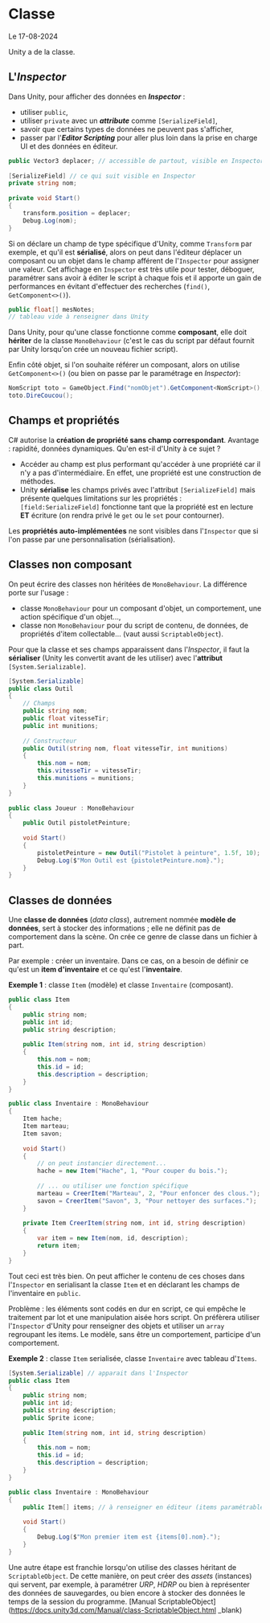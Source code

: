 # Classe

Le 17-08-2024

Unity a de la classe.

## L'*Inspector*

Dans Unity, pour afficher des données en ***Inspector*** :
- utiliser `public`,
- utiliser `private` avec un ***attribute*** comme `[SerializeField]`,
- savoir que certains types de données ne peuvent pas s'afficher,
- passer par l'***Editor Scripting*** pour aller plus loin dans la prise en charge UI et des données en éditeur.

```C#
public Vector3 deplacer; // accessible de partout, visible en Inspector
	
[SerializeField] // ce qui suit visible en Inspector
private string nom;
	
private void Start()
{
	transform.position = deplacer;
	Debug.Log(nom);
}
```

Si on déclare un champ de type spécifique d'Unity, comme `Transform` par exemple, et qu'il est **sérialisé**, alors on peut dans l'éditeur déplacer un composant ou un objet dans le champ afférent de l'`Inspector` pour assigner une valeur. Cet affichage en `Inspector` est très utile pour tester, déboguer, paramétrer sans avoir à éditer le script à chaque fois et il apporte un gain de performances en évitant d'effectuer des recherches  (`find()`, `GetComponent<>()`).

```C#
public float[] mesNotes; 
// tableau vide à renseigner dans Unity
```

Dans Unity, pour qu'une classe fonctionne comme **composant**, elle doit **hériter** de la classe `MonoBehaviour` (c'est le cas du script par défaut fournit par Unity lorsqu'on crée un nouveau fichier script).

Enfin côté objet, si l'on souhaite référer un composant, alors on utilise `GetComponent<>()` (ou bien on passe par le paramétrage en *Inspector*):

```C#
NomScript toto = GameObject.Find("nomObjet").GetComponent<NomScript>();
toto.DireCoucou();
```

## Champs et propriétés

C# autorise la **création de propriété sans champ correspondant**. Avantage : rapidité, données dynamiques. Qu'en est-il d'Unity à ce sujet ? 
- Accéder au champ est plus performant qu'accéder à une propriété car il n'y a pas d'intermédiaire. En effet, une propriété est une construction de méthodes.
- Unity **sérialise** les champs privés avec l'attribut `[SerializeField]` mais présente quelques limitations sur les propriétés : `[field:SerializeField]` fonctionne tant que la propriété est en lecture **ET** écriture (on rendra privé le `get` ou le `set` pour contourner).

Les **propriétés auto-implémentées** ne sont visibles dans l'`Inspector` que si l'on passe par une personnalisation (sérialisation).

## Classes non composant

On peut écrire des classes non héritées de `MonoBehaviour`. La différence porte sur l'usage : 
- classe `MonoBehaviour` pour un composant d'objet, un comportement, une action spécifique d'un objet...,
- classe non `MonoBehaviour` pour du script de contenu, de données, de propriétés d'item collectable... (vaut aussi `ScriptableObject`).

Pour que la classe et ses champs apparaissent dans l'*Inspector*, il faut la **sérialiser** (Unity les convertit avant de les utiliser) avec l'**attribut** `[System.Serializable]`.

```C#
[System.Serializable]
public class Outil
{
	// Champs
	public string nom;
	public float vitesseTir;
	public int munitions;
	
	// Constructeur
	public Outil(string nom, float vitesseTir, int munitions)
	{
		this.nom = nom;
		this.vitesseTir = vitesseTir;
		this.munitions = munitions;
	}
}
	
public class Joueur : MonoBehaviour
{
	public Outil pistoletPeinture;
	
	void Start()
	{
		pistoletPeinture = new Outil("Pistolet à peinture", 1.5f, 10);
		Debug.Log($"Mon Outil est {pistoletPeinture.nom}.");
	}
}
```

## Classes de données

Une **classe de données** (*data class*), autrement nommée **modèle de données**, sert à stocker des informations ; elle ne définit pas de comportement dans la scène. On crée ce genre de classe dans un fichier à part.

Par exemple : créer un inventaire. Dans ce cas, on a besoin de définir ce qu'est un **item d'inventaire** et ce qu'est l'**inventaire**.

**Exemple 1** : classe `Item` (modèle) et classe `Inventaire` (composant).

```C#
public class Item
{
	public string nom;
	public int id;
	public string description;
	
	public Item(string nom, int id, string description)
	{
		this.nom = nom;
		this.id = id;
		this.description = description;
	}
}
```

```C#
public class Inventaire : MonoBehaviour
{
	Item hache;
	Item marteau;
	Item savon;
	
	void Start()
	{
		// on peut instancier directement...
		hache = new Item("Hache", 1, "Pour couper du bois.");
		
		// ... ou utiliser une fonction spécifique
		marteau = CreerItem("Marteau", 2, "Pour enfoncer des clous.");
		savon = CreerItem("Savon", 3, "Pour nettoyer des surfaces.");
	}
	
	private Item CreerItem(string nom, int id, string description)
	{
		var item = new Item(nom, id, description);
		return item;
	}
}
```

Tout ceci est très bien. On peut afficher le contenu de ces choses dans l'`Inspector` en serialisant la classe `Item` et en déclarant les champs de l'inventaire en `public`.

Problème : les éléments sont codés en dur en script, ce qui empêche le traitement par lot et une manipulation aisée hors script. On préfèrera utiliser l'`Inspector` d'Unity pour renseigner des objets et utiliser un `array` regroupant les items. Le modèle, sans être un comportement, participe d'un comportement.

**Exemple 2** : classe `Item` serialisée, classe `Inventaire` avec tableau d'`Items`.

```C#
[System.Serializable] // apparait dans l'Inspector
public class Item
{
	public string nom;
	public int id;
	public string description;
	public Sprite icone;
	
	public Item(string nom, int id, string description)
	{
		this.nom = nom;
		this.id = id;
		this.description = description;
	}
}
```

```C#
public class Inventaire : MonoBehaviour
{
	public Item[] items; // à renseigner en éditeur (items paramétrables)
	
	void Start()
	{
		Debug.Log($"Mon premier item est {items[0].nom}.");
	}
}
```

Une autre étape est franchie lorsqu'on utilise des classes héritant de `ScriptableObject`. De cette manière, on peut créer des *assets* (instances) qui servent, par exemple, à paramétrer *URP*, *HDRP* ou bien à représenter des données de sauvegardes, ou bien encore à stocker des données le temps de la session du programme. [Manual ScriptableObject](https://docs.unity3d.com/Manual/class-ScriptableObject.html _blank)

